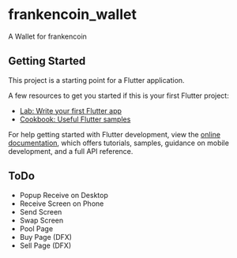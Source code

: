# frankencoin_wallet

A Wallet for frankencoin

## Getting Started

This project is a starting point for a Flutter application.

A few resources to get you started if this is your first Flutter project:

- [Lab: Write your first Flutter app](https://docs.flutter.dev/get-started/codelab)
- [Cookbook: Useful Flutter samples](https://docs.flutter.dev/cookbook)

For help getting started with Flutter development, view the
[online documentation](https://docs.flutter.dev/), which offers tutorials,
samples, guidance on mobile development, and a full API reference.

## ToDo

- Popup Receive on Desktop
- Receive Screen on Phone
- Send Screen
- Swap Screen 
- Pool Page
- Buy Page (DFX)
- Sell Page (DFX)
